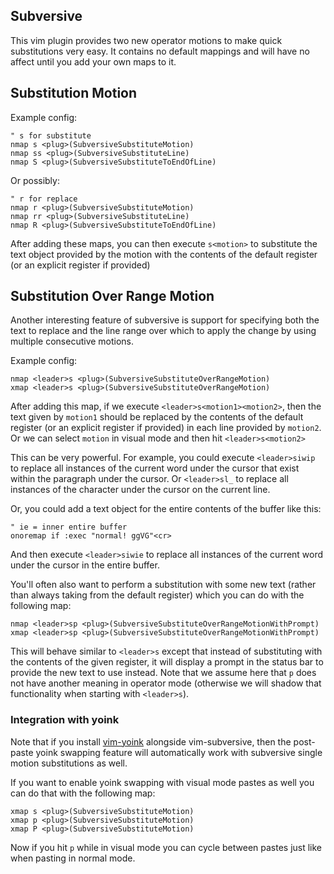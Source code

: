 
## Subversive

This vim plugin provides two new operator motions to make quick substitutions very easy.  It contains no default mappings and will have no affect until you add your own maps to it.

## Substitution Motion

Example config:

```
" s for substitute
nmap s <plug>(SubversiveSubstituteMotion)
nmap ss <plug>(SubversiveSubstituteLine)
nmap S <plug>(SubversiveSubstituteToEndOfLine)
```

Or possibly:
```
" r for replace
nmap r <plug>(SubversiveSubstituteMotion)
nmap rr <plug>(SubversiveSubstituteLine)
nmap R <plug>(SubversiveSubstituteToEndOfLine)
```

After adding these maps, you can then execute `s<motion>` to substitute the text object provided by the motion with the contents of the default register (or an explicit register if provided)

## Substitution Over Range Motion

Another interesting feature of subversive is support for specifying both the text to replace and the line range over which to apply the change by using multiple consecutive motions.

Example config:

```
nmap <leader>s <plug>(SubversiveSubstituteOverRangeMotion)
xmap <leader>s <plug>(SubversiveSubstituteOverRangeMotion)
```

After adding this map, if we execute `<leader>s<motion1><motion2>`, then the text given by `motion1` should be replaced by the contents of the default register (or an explicit register if provided) in each line provided by `motion2`.  Or we can select `motion` in visual mode and then hit `<leader>s<motion2>`

This can be very powerful. For example, you could execute `<leader>siwip` to replace all instances of the current word under the cursor that exist within the paragraph under the cursor.  Or `<leader>sl_` to replace all instances of the character under the cursor on the current line.

Or, you could add a text object for the entire contents of the buffer like this:

```
" ie = inner entire buffer
onoremap if :exec "normal! ggVG"<cr>
```

And then execute `<leader>siwie` to replace all instances of the current word under the cursor in the entire buffer.

You'll often also want to perform a substitution with some new text (rather than always taking from the default register) which you can do with the following map:

```
nmap <leader>sp <plug>(SubversiveSubstituteOverRangeMotionWithPrompt)
xmap <leader>sp <plug>(SubversiveSubstituteOverRangeMotionWithPrompt)
```

This will behave similar to `<leader>s` except that instead of substituting with the contents of the given register, it will display a prompt in the status bar to provide the new text to use instead.  Note that we assume here that `p` does not have another meaning in operator mode (otherwise we will shadow that functionality when starting with `<leader>s`).

### Integration with yoink

Note that if you install [vim-yoink](https://github.com/svermeulen/vim-yoink) alongside vim-subversive, then the post-paste yoink swapping feature will automatically work with subversive single motion substitutions as well.

If you want to enable yoink swapping with visual mode pastes as well you can do that with the following map:

```viml
xmap s <plug>(SubversiveSubstituteMotion)
xmap p <plug>(SubversiveSubstituteMotion)
xmap P <plug>(SubversiveSubstituteMotion)
```

Now if you hit `p` while in visual mode you can cycle between pastes just like when pasting in normal mode.
